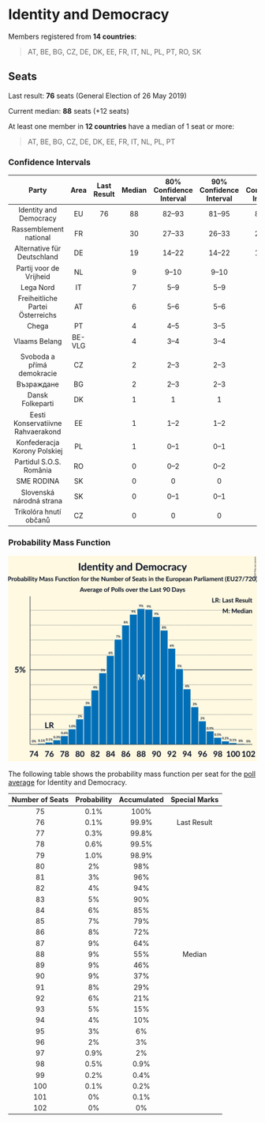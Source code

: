 # Identity and Democracy

Members registered from **14 countries**:

> AT, BE, BG, CZ, DE, DK, EE, FR, IT, NL, PL, PT, RO, SK

## Seats

Last result: **76** seats (General Election of 26 May 2019)

Current median: **88** seats (+12 seats)

At least one member in **12 countries** have a median of 1 seat or more:

> AT, BE, BG, CZ, DE, DK, EE, FR, IT, NL, PL, PT

### Confidence Intervals

| Party | Area | Last Result | Median | 80% Confidence Interval | 90% Confidence Interval | 95% Confidence Interval | 99% Confidence Interval |
|:-----:|:----:|:-----------:|:------:|:-----------------------:|:-----------------------:|:-----------------------:|:-----------------------:|
| Identity and Democracy | EU | 76 | 88 | 82–93 | 81–95 | 80–96 | 77–98 |
| Rassemblement national | FR | | 30 | 27–33 | 26–33 | 25–33 | 24–36 |
| Alternative für Deutschland | DE | | 19 | 14–22 | 14–22 | 14–22 | 13–22 |
| Partij voor de Vrijheid | NL | | 9 | 9–10 | 9–10 | 9–10 | 8–11 |
| Lega Nord | IT | | 7 | 5–9 | 5–9 | 5–10 | 4–11 |
| Freiheitliche Partei Österreichs | AT | | 6 | 5–6 | 5–6 | 5–6 | 5–7 |
| Chega | PT | | 4 | 4–5 | 3–5 | 3–5 | 3–6 |
| Vlaams Belang | BE-VLG | | 4 | 3–4 | 3–4 | 3–4 | 3–4 |
| Svoboda a přímá demokracie | CZ | | 2 | 2–3 | 2–3 | 2–3 | 1–3 |
| Възраждане | BG | | 2 | 2–3 | 2–3 | 2–3 | 2–3 |
| Dansk Folkeparti | DK | | 1 | 1 | 1 | 1 | 0–1 |
| Eesti Konservatiivne Rahvaerakond | EE | | 1 | 1–2 | 1–2 | 1–2 | 1–2 |
| Konfederacja Korony Polskiej | PL | | 1 | 0–1 | 0–1 | 0–1 | 0–1 |
| Partidul S.O.S. România | RO | | 0 | 0–2 | 0–2 | 0–3 | 0–3 |
| SME RODINA | SK | | 0 | 0 | 0 | 0 | 0–1 |
| Slovenská národná strana | SK | | 0 | 0–1 | 0–1 | 0–1 | 0–1 |
| Trikolóra hnutí občanů | CZ | | 0 | 0 | 0 | 0 | 0 |

### Probability Mass Function

![Graph with seats probability mass function not yet produced](average-2024-02-29-seats-pmf-identityanddemocracy.png "Seats Probability Mass Function")

The following table shows the probability mass function per seat for the [poll average](average-2024-02-29.html) for Identity and Democracy.

| Number of Seats | Probability | Accumulated | Special Marks |
|:---------------:|:-----------:|:-----------:|:-------------:|
| 75 | 0.1% | 100% |  |
| 76 | 0.1% | 99.9% | Last Result |
| 77 | 0.3% | 99.8% |  |
| 78 | 0.6% | 99.5% |  |
| 79 | 1.0% | 98.9% |  |
| 80 | 2% | 98% |  |
| 81 | 3% | 96% |  |
| 82 | 4% | 94% |  |
| 83 | 5% | 90% |  |
| 84 | 6% | 85% |  |
| 85 | 7% | 79% |  |
| 86 | 8% | 72% |  |
| 87 | 9% | 64% |  |
| 88 | 9% | 55% | Median |
| 89 | 9% | 46% |  |
| 90 | 9% | 37% |  |
| 91 | 8% | 29% |  |
| 92 | 6% | 21% |  |
| 93 | 5% | 15% |  |
| 94 | 4% | 10% |  |
| 95 | 3% | 6% |  |
| 96 | 2% | 3% |  |
| 97 | 0.9% | 2% |  |
| 98 | 0.5% | 0.9% |  |
| 99 | 0.2% | 0.4% |  |
| 100 | 0.1% | 0.2% |  |
| 101 | 0% | 0.1% |  |
| 102 | 0% | 0% |  |


